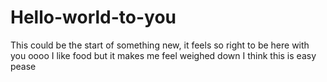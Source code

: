 # Hello-world-to-you
This could be the start of something new, it feels so right to be here with you oooo
I like food but it makes me feel weighed down
I think this is easy pease
